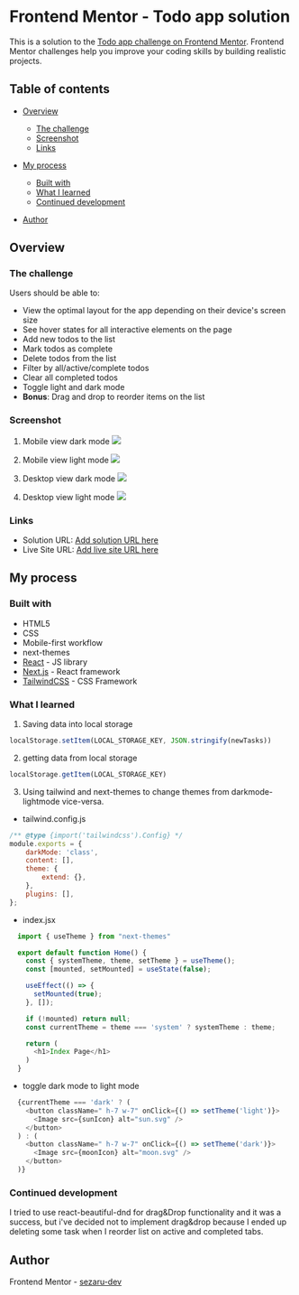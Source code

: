 # Frontend Mentor - Todo app solution

This is a solution to the [Todo app challenge on Frontend Mentor](https://www.frontendmentor.io/challenges/todo-app-Su1_KokOW). Frontend Mentor challenges help you improve your coding skills by building realistic projects. 

## Table of contents

- [Overview](#overview)
  - [The challenge](#the-challenge)
  - [Screenshot](#screenshot)
  - [Links](#links)
- [My process](#my-process)
  - [Built with](#built-with)
  - [What I learned](#what-i-learned)
  - [Continued development](#continued-development)

- [Author](#author)



## Overview

### The challenge

Users should be able to:

- View the optimal layout for the app depending on their device's screen size
- See hover states for all interactive elements on the page
- Add new todos to the list
- Mark todos as complete
- Delete todos from the list
- Filter by all/active/complete todos
- Clear all completed todos
- Toggle light and dark mode
- **Bonus**: Drag and drop to reorder items on the list

### Screenshot
1. Mobile view dark mode
![](./screenshots/todo-phone-darkmode.png)

2. Mobile view light mode
![](./screenshots/todo-phone-lightmode.png)

3. Desktop view dark mode
![](./screenshots/todo-desktop-darkmode.png)

4. Desktop view light mode
![](./screenshots/todo-desktop-lightmode.png)

### Links

- Solution URL: [Add solution URL here](https://your-solution-url.com)
- Live Site URL: [Add live site URL here](https://your-live-site-url.com)

## My process

### Built with

- HTML5
- CSS
- Mobile-first workflow
- next-themes
- [React](https://reactjs.org/) - JS library
- [Next.js](https://nextjs.org/) - React framework
- [TailwindCSS](https://tailwindcss.com/) - CSS Framework


### What I learned


1. Saving data into local storage
```js
localStorage.setItem(LOCAL_STORAGE_KEY, JSON.stringify(newTasks))
```

2. getting data from local storage
```js
localStorage.getItem(LOCAL_STORAGE_KEY)
```

3. Using tailwind and next-themes to change themes from darkmode-lightmode vice-versa.

- tailwind.config.js

```js
/** @type {import('tailwindcss').Config} */
module.exports = {
	darkMode: 'class',
	content: [],
	theme: {
		extend: {},
	},
	plugins: [],
};
```

- index.jsx

```js
  import { useTheme } from "next-themes"

  export default function Home() {
    const { systemTheme, theme, setTheme } = useTheme();
    const [mounted, setMounted] = useState(false);

    useEffect(() => {
      setMounted(true);
    }, []);

    if (!mounted) return null;
    const currentTheme = theme === 'system' ? systemTheme : theme;

    return (
      <h1>Index Page</h1>
    )
  }
```
- toggle dark mode to light mode

```js
  {currentTheme === 'dark' ? (
    <button className=" h-7 w-7" onClick={() => setTheme('light')}>
      <Image src={sunIcon} alt="sun.svg" />
    </button>
  ) : (
    <button className=" h-7 w-7" onClick={() => setTheme('dark')}>
      <Image src={moonIcon} alt="moon.svg" />
    </button>
  )}
```


### Continued development

I tried to use react-beautiful-dnd for drag&Drop functionality and it was a success, but i've decided not to implement drag&drop because I ended up deleting some task when I reorder list on active and completed tabs.


## Author

Frontend Mentor - [sezaru-dev](https://www.frontendmentor.io/profile/sezaru-dev)


